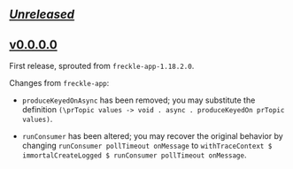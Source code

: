 ## [_Unreleased_](https://github.com/freckle/freckle-app/compare/freckle-kafka-v0.0.0.0...main)

## [v0.0.0.0](https://github.com/freckle/freckle-app/tree/freckle-kafka-v0.0.0.0)

First release, sprouted from `freckle-app-1.18.2.0`.

Changes from `freckle-app`:

- `produceKeyedOnAsync` has been removed; you may substitute the definition
  `(\prTopic values -> void . async . produceKeyedOn prTopic values)`.

- `runConsumer` has been altered; you may recover the original behavior by
  changing `runConsumer pollTimeout onMessage` to
  `withTraceContext $ immortalCreateLogged $ runConsumer pollTimeout onMessage`.
